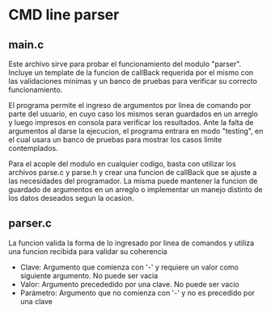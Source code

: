 # CMD line parser
## main.c

Este archivo sirve para probar el funcionamiento del modulo "parser". Incluye un template de la funcion
de callBack requerida por el mismo con las validaciones minimas y un banco de pruebas para verificar su
correcto funcionamiento.

El programa permite el ingreso de argumentos por linea de comando por parte del usuario, en cuyo caso
los mismos seran guardados en un arreglo y luego impresos en consola para verificar los resultados.
Ante la falta de argumentos al darse la ejecucion, el programa entrara en modo "testing", en el cual
usara un banco de pruebas para mostrar los casos limite contemplados.

Para el acople del modulo en cualquier codigo, basta con utilizar los archivos parse.c y parse.h y crear una
funcion de callBack que se ajuste a las necesidades del programador. La misma puede mantener la funcion de guardado
de argumentos en un arreglo o implementar un manejo distinto de los datos deseados segun la ocasion.

## parser.c

La funcion valida la forma de lo ingresado por linea de comandos y utiliza una funcion recibida para validar su coherencia

- Clave: Argumento que comienza con '-' y requiere un valor como siguiente argumento. No puede ser vacia
- Valor: Argumento precededido por una clave. No puede ser vacio
- Parámetro: Argumento que no comienza con '-' y no es precedido por una clave